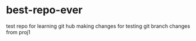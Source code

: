 # best-repo-ever
test repo for learning git hub
making changes for testing git branch
changes from proj1